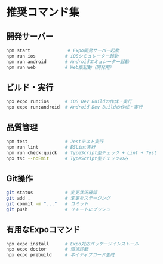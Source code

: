 # 推奨コマンド集

## 開発サーバー
```bash
npm start              # Expo開発サーバー起動
npm run ios           # iOSシミュレーター起動
npm run android       # Androidエミュレーター起動
npm run web           # Web版起動（開発用）
```

## ビルド・実行
```bash
npx expo run:ios      # iOS Dev Buildの作成・実行
npx expo run:android  # Android Dev Buildの作成・実行
```

## 品質管理
```bash
npm test              # Jestテスト実行
npm run lint          # ESLint実行
npm run check:quick   # TypeScript型チェック + Lint + Test
npx tsc --noEmit      # TypeScript型チェックのみ
```

## Git操作
```bash
git status            # 変更状況確認
git add .             # 変更をステージング
git commit -m "..."   # コミット
git push              # リモートにプッシュ
```

## 有用なExpoコマンド
```bash
npx expo install      # Expo対応パッケージインストール
npx expo doctor       # 環境診断
npx expo prebuild     # ネイティブコード生成
```